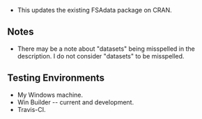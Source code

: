* This updates the existing FSAdata package on CRAN.

## Notes
* There may be a note about "datasets" being misspelled in the description. I do not consider "datasets" to be misspelled.

## Testing Environments
* My Windows machine.
* Win Builder -- current and development.
* Travis-CI.